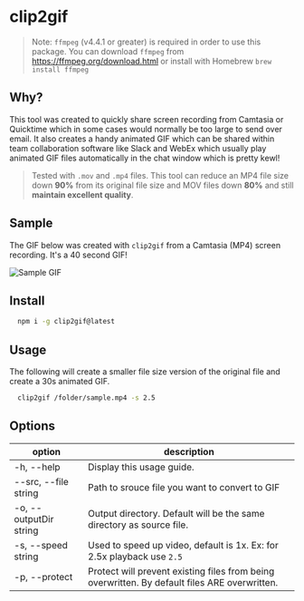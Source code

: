 # clip2gif

> Note: `ffmpeg` (v4.4.1 or greater) is required in order to use this package. You can download `ffmpeg` from https://ffmpeg.org/download.html or install with Homebrew `brew install ffmpeg`

## Why?
This tool was created to quickly share screen recording from Camtasia or Quicktime which in some cases would normally be too large to send over email. It also creates a handy animated GIF which can be shared within team collaboration software like Slack and WebEx which usually play animated GIF files automatically in the chat window which is pretty kewl! 

> Tested with `.mov` and `.mp4` files. This tool can reduce an MP4 file size down **90%** from its original file size and MOV files down **80%** and still **maintain excellent quality**.

## Sample
The GIF below was created with `clip2gif` from a Camtasia (MP4) screen recording. It's a 40 second GIF!

![Sample GIF](./samples/sample.gif)

## Install
```bash
  npm i -g clip2gif@latest
```

## Usage
The following will create a smaller file size version of the original file and create a 30s animated GIF.

```bash
  clip2gif /folder/sample.mp4 -s 2.5
```

## Options

| option                  | description                                                                                                   |
|-------------------------|---------------------------------------------------------------------------------------------------------------|
| -h, --help              | Display this usage guide.                                                                                     |
| --src, --file string    | Path to srouce file you want to convert to GIF                                                                |
| -o, --outputDir string  | Output directory. Default will be the same directory as source file.                                         |
| -s, --speed string      | Used to speed up video, default is 1x. Ex: for 2.5x playback use `2.5`                                        |
| -p, --protect           | Protect will prevent existing files from being overwritten. By default files ARE overwritten.                 |
